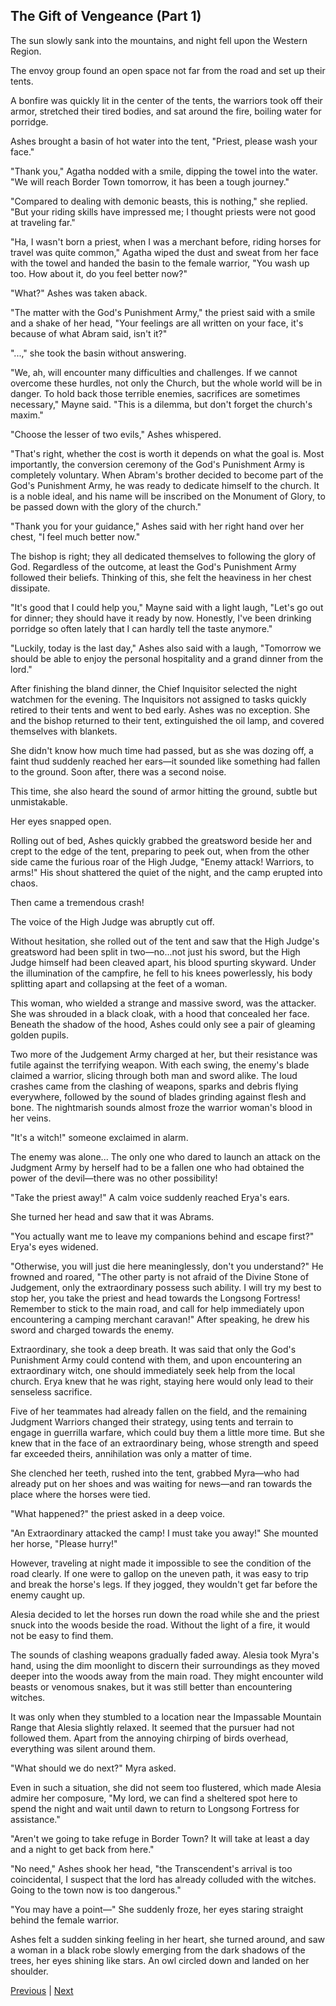 ## The Gift of Vengeance (Part 1)
The sun slowly sank into the mountains, and night fell upon the Western Region.

The envoy group found an open space not far from the road and set up their tents.

A bonfire was quickly lit in the center of the tents, the warriors took off their armor, stretched their tired bodies, and sat around the fire, boiling water for porridge.

Ashes brought a basin of hot water into the tent, "Priest, please wash your face."

"Thank you," Agatha nodded with a smile, dipping the towel into the water. "We will reach Border Town tomorrow, it has been a tough journey."

"Compared to dealing with demonic beasts, this is nothing," she replied. "But your riding skills have impressed me; I thought priests were not good at traveling far."

"Ha, I wasn't born a priest, when I was a merchant before, riding horses for travel was quite common," Agatha wiped the dust and sweat from her face with the towel and handed the basin to the female warrior, "You wash up too. How about it, do you feel better now?"

"What?" Ashes was taken aback.

"The matter with the God's Punishment Army," the priest said with a smile and a shake of her head, "Your feelings are all written on your face, it's because of what Abram said, isn't it?"



"...," she took the basin without answering.



"We, ah, will encounter many difficulties and challenges. If we cannot overcome these hurdles, not only the Church, but the whole world will be in danger. To hold back those terrible enemies, sacrifices are sometimes necessary," Mayne said. "This is a dilemma, but don't forget the church's maxim."



"Choose the lesser of two evils," Ashes whispered.



"That's right, whether the cost is worth it depends on what the goal is. Most importantly, the conversion ceremony of the God's Punishment Army is completely voluntary. When Abram's brother decided to become part of the God's Punishment Army, he was ready to dedicate himself to the church. It is a noble ideal, and his name will be inscribed on the Monument of Glory, to be passed down with the glory of the church."



"Thank you for your guidance," Ashes said with her right hand over her chest, "I feel much better now."



The bishop is right; they all dedicated themselves to following the glory of God. Regardless of the outcome, at least the God's Punishment Army followed their beliefs. Thinking of this, she felt the heaviness in her chest dissipate.



"It's good that I could help you," Mayne said with a light laugh, "Let's go out for dinner; they should have it ready by now. Honestly, I've been drinking porridge so often lately that I can hardly tell the taste anymore."



"Luckily, today is the last day," Ashes also said with a laugh, "Tomorrow we should be able to enjoy the personal hospitality and a grand dinner from the lord."



After finishing the bland dinner, the Chief Inquisitor selected the night watchmen for the evening. The Inquisitors not assigned to tasks quickly retired to their tents and went to bed early. Ashes was no exception. She and the bishop returned to their tent, extinguished the oil lamp, and covered themselves with blankets.



She didn't know how much time had passed, but as she was dozing off, a faint thud suddenly reached her ears—it sounded like something had fallen to the ground. Soon after, there was a second noise.

This time, she also heard the sound of armor hitting the ground, subtle but unmistakable.

Her eyes snapped open.

Rolling out of bed, Ashes quickly grabbed the greatsword beside her and crept to the edge of the tent, preparing to peek out, when from the other side came the furious roar of the High Judge, "Enemy attack! Warriors, to arms!" His shout shattered the quiet of the night, and the camp erupted into chaos.

Then came a tremendous crash!

The voice of the High Judge was abruptly cut off.

Without hesitation, she rolled out of the tent and saw that the High Judge's greatsword had been split in two—no...not just his sword, but the High Judge himself had been cleaved apart, his blood spurting skyward. Under the illumination of the campfire, he fell to his knees powerlessly, his body splitting apart and collapsing at the feet of a woman.

This woman, who wielded a strange and massive sword, was the attacker. She was shrouded in a black cloak, with a hood that concealed her face. Beneath the shadow of the hood, Ashes could only see a pair of gleaming golden pupils.

Two more of the Judgement Army charged at her, but their resistance was futile against the terrifying weapon. With each swing, the enemy's blade claimed a warrior, slicing through both man and sword alike. The loud crashes came from the clashing of weapons, sparks and debris flying everywhere, followed by the sound of blades grinding against flesh and bone. The nightmarish sounds almost froze the warrior woman's blood in her veins.



"It's a witch!" someone exclaimed in alarm.

The enemy was alone... The only one who dared to launch an attack on the Judgment Army by herself had to be a fallen one who had obtained the power of the devil—there was no other possibility!

"Take the priest away!" A calm voice suddenly reached Erya's ears.

She turned her head and saw that it was Abrams.

"You actually want me to leave my companions behind and escape first?" Erya's eyes widened.

"Otherwise, you will just die here meaninglessly, don't you understand?" He frowned and roared, "The other party is not afraid of the Divine Stone of Judgement, only the extraordinary possess such ability. I will try my best to stop her, you take the priest and head towards the Longsong Fortress! Remember to stick to the main road, and call for help immediately upon encountering a camping merchant caravan!" After speaking, he drew his sword and charged towards the enemy.

Extraordinary, she took a deep breath. It was said that only the God's Punishment Army could contend with them, and upon encountering an extraordinary witch, one should immediately seek help from the local church. Erya knew that he was right, staying here would only lead to their senseless sacrifice.

Five of her teammates had already fallen on the field, and the remaining Judgment Warriors changed their strategy, using tents and terrain to engage in guerrilla warfare, which could buy them a little more time. But she knew that in the face of an extraordinary being, whose strength and speed far exceeded theirs, annihilation was only a matter of time.

She clenched her teeth, rushed into the tent, grabbed Myra—who had already put on her shoes and was waiting for news—and ran towards the place where the horses were tied.



"What happened?" the priest asked in a deep voice.

"An Extraordinary attacked the camp! I must take you away!" She mounted her horse, "Please hurry!"

However, traveling at night made it impossible to see the condition of the road clearly. If one were to gallop on the uneven path, it was easy to trip and break the horse's legs. If they jogged, they wouldn't get far before the enemy caught up.

Alesia decided to let the horses run down the road while she and the priest snuck into the woods beside the road. Without the light of a fire, it would not be easy to find them.

The sounds of clashing weapons gradually faded away. Alesia took Myra's hand, using the dim moonlight to discern their surroundings as they moved deeper into the woods away from the main road. They might encounter wild beasts or venomous snakes, but it was still better than encountering witches.

It was only when they stumbled to a location near the Impassable Mountain Range that Alesia slightly relaxed. It seemed that the pursuer had not followed them. Apart from the annoying chirping of birds overhead, everything was silent around them.

"What should we do next?" Myra asked.

Even in such a situation, she did not seem too flustered, which made Alesia admire her composure, "My lord, we can find a sheltered spot here to spend the night and wait until dawn to return to Longsong Fortress for assistance."

"Aren't we going to take refuge in Border Town? It will take at least a day and a night to get back from here."



"No need," Ashes shook her head, "the Transcendent's arrival is too coincidental, I suspect that the lord has already colluded with the witches. Going to the town now is too dangerous."

"You may have a point—" She suddenly froze, her eyes staring straight behind the female warrior.

Ashes felt a sudden sinking feeling in her heart, she turned around, and saw a woman in a black robe slowly emerging from the dark shadows of the trees, her eyes shining like stars. An owl circled down and landed on her shoulder.





[Previous](CH0169.md) | [Next](CH0171.md)
